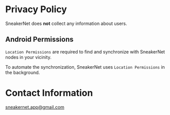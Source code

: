Privacy Policy
================================================================================

SneakerNet does **not** collect any information about users.

Android Permissions
--------------------------------------------------------------------------------
`Location Permissions` are required to find and synchronize with SneakerNet
nodes in your vicinity.

To automate the synchronization, SneakerNet uses `Location Permissions` in the
background.

Contact Information
================================================================================
sneakernet.app@gmail.com



